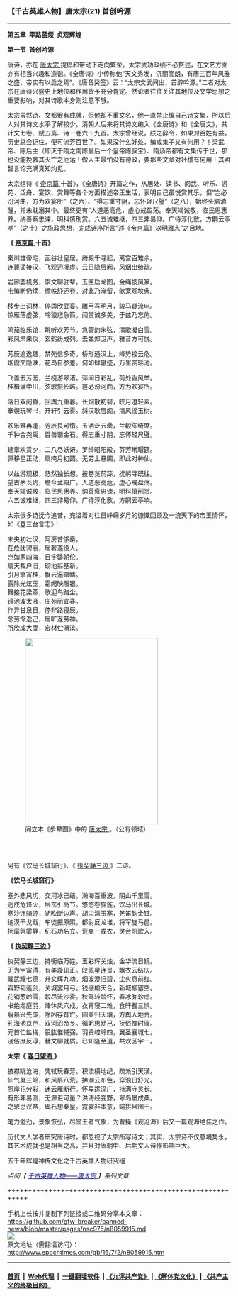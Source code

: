 ### 【千古英雄人物】唐太宗(21) 首创吟源
------------------------

<p>
 <strong>
  第五章  筚路蓝缕  贞观辉煌
 </strong>
</p>
<p>
 <strong>
  第一节  首创吟源
 </strong>
</p>
<p>
 唐诗，亦在
 <a href="http://www.epochtimes.com/gb/tag/%E5%94%90%E5%A4%AA%E5%AE%97.html">
  唐太宗
 </a>
 提倡和带动下走向繁荣。太宗武功政绩不必赘述，在文艺方面亦有相当兴趣和造诣。《全唐诗》小传称他“天文秀发，沉丽高朗，有唐三百年风雅之盛，帝实有以启之焉”。《唐音癸签》云：“太宗文武间出，首辟吟源。”二者对太宗在唐诗兴盛史上地位和作用皆予充分肯定。然论者往往关注其地位及文学思想之重要影响，对其诗歌本身则注意不够。
</p>
<p>
 太宗虽然诗、文都很有成就，但他却不重文名，他一直禁止编自己诗文集，所以后人对其诗文水平了解较少。清朝人后来将其诗文编入《全唐诗》和《全唐文》，共计文七卷、赋五篇、诗一卷六十九首。太宗曾经说，朕之辞令，如果对百姓有益，历史总会记住，便可流芳百世了。如果没什么好处，编成集子又有何用？！梁武帝、陈后主（即灭于隋之南陈最后一个皇帝陈叔宝）、隋炀帝都有文集传于世，那也没能挽救其灭亡之厄运！做人主最怕没有德政，要那些文章对社稷有何用！其明智言论充满真知灼见。
</p>
<p>
 太宗组诗《
 <a href="http://www.epochtimes.com/gb/tag/%E5%B8%9D%E4%BA%AC%E7%AF%87.html">
  帝京篇
 </a>
 十首》，《全唐诗》开篇之作，从居处、读书、阅武、听乐、游苑、泛舟、宴饮、赏舞等各个方面描述帝王生活，表明自己虽悦赏其乐，但“岂必汾河曲，方为欢宴所”（之六）、“得志重寸阴，忘怀轻尺璧”（之八），始终头脑清醒，并未耽溺其中。最终更有“人道恶高危，虚心戒盈荡。奉天竭诚敬，临民思惠养。纳善察忠谏，明科慎刑赏。六五诚难继，四三非易仰。广待淳化敷，方嗣云亭响”（之十）之施政思想，完成诗序所言“述《帝京篇》以明雅志”之目地。
</p>
<p>
 <strong>
  《
  <a href="http://www.epochtimes.com/gb/tag/%E5%B8%9D%E4%BA%AC%E7%AF%87.html">
   帝京篇
  </a>
  十首》
 </strong>
</p>
<p>
 秦川雄帝宅，函谷壮皇居。绮殿千寻起，离宫百雉余。
 <br/>
 连薨遥接汉，飞观迥凌虚。云日隐层阙，风烟出绮疏。
</p>
<p>
 岩廊罢机务，崇文聊驻辇。玉匣启龙图，金绳披凤篆。
 <br/>
 韦编断仍续，缥帙舒还卷。对此乃淹留，欹案观坟典。
</p>
<p>
 移步出词林，停舆欣武宴。雕弓写明月，骏马疑流电。
 <br/>
 惊雁落虚弦，啼猿悲急箭。阅赏诚多美，于兹乃忘倦。
</p>
<p>
 鸣笳临乐馆，眺听欢芳节。急管韵朱弦，清歌凝白雪。
 <br/>
 彩凤肃来仪，玄鹤纷成列。去兹郑卫声，雅音方可悦。
</p>
<p>
 芳辰追逸趣，禁苑信多奇。桥形通汉上，峰势接云危。
 <br/>
 烟霞交隐映，花鸟自参差。何如肆辙迹，万里赏瑶池。
</p>
<p>
 飞盖去芳园，兰桡游翠渚。萍间日彩乱，荷处香风举。
 <br/>
 桂楫满中川，弦歌振长屿。岂必汾河曲，方为欢宴所。
</p>
<p>
 落日双阙昏，回舆九重暮。长烟散初碧，皎月澄轻素。
 <br/>
 搴幌玩琴书，开轩引云雾。斜汉耿层阁，清风摇玉树。
</p>
<p>
 欢乐难再逢，芳辰良可惜。玉酒泛云罍，兰殽陈绮席。
 <br/>
 千钟合尧禹，百兽谐金石。得志重寸阴，忘怀轻尺璧。
</p>
<p>
 建章欢赏夕，二八尽妖妍。罗绮昭阳殿，芬芳玳瑁筵。
 <br/>
 佩移星正动，扇掩月初圆。无劳上悬圃，即此对神仙。
</p>
<p>
 以兹游观极，悠然独长想。披卷览前踪，抚躬寻既往。
 <br/>
 望古茅茨约，瞻今兰殿广。人道恶高危，虚心戒盈荡。
 <br/>
 奉天竭诚敬，临民思惠养。纳善察忠谏，明科慎刑赏。
 <br/>
 六五诚难继，四三非易仰。广待淳化敷，方嗣云亭响。
</p>
<p>
 太宗很多诗抚今追昔，充溢着对往日峥嵘岁月的慷慨回顾及一统天下的帝王情怀，如《登三台言志》：
</p>
<p>
 未央初壮汉，阿房昔侈秦。
 <br/>
 在危犹骋丽，居奢遂役人。
 <br/>
 岂如家四海，日宇罄朝伦。
 <br/>
 扇天裁户旧，砌地翦基新。
 <br/>
 引月擎宵桂，飘云逼曙鳞。
 <br/>
 露除光炫玉，霜阙映雕银。
 <br/>
 舞接花梁燕，歌迎鸟路尘。
 <br/>
 镜池波太液，庄苑丽宜春。
 <br/>
 作异甘泉日，停非路寝辰。
 <br/>
 念劳惭逸己，居旷返劳神。
 <br/>
 所欣成大厦，宏材伫渭滨。
</p>
<figure class="wp-caption aligncenter" id="attachment_8065077" style="width: 300px">
 <a href="http://i.epochtimes.com/assets/uploads/2016/07/1607041137402669.jpg">
  <img alt="" class="wp-image-8065077 size-small" height="420" src="http://i.epochtimes.com/assets/uploads/2016/07/1607041137402669-300x420.jpg" width="300"/>
 </a>
 <br/><figcaption class="wp-caption-text">
  阎立本《步辇图》中的
  <a href="http://www.epochtimes.com/gb/tag/%E5%94%90%E5%A4%AA%E5%AE%97.html">
   唐太宗
  </a>
  。（公有领域）
 </figcaption><br/>
</figure><br/>
<p>
 另有《饮马长城窟行》、《
 <a href="http://www.epochtimes.com/gb/tag/%E6%89%A7%E5%A5%91%E9%9D%99%E4%B8%89%E8%BE%B9.html">
  执契静三边
 </a>
 》二诗。
</p>
<p>
 <strong>
  《饮马长城窟行》
 </strong>
</p>
<p>
 塞外悲风切，交河冰已结。瀚海百重波，阴山千里雪。
 <br/>
 迥戍危烽火，层峦引高节。悠悠卷旆旌，饮马出长城。
 <br/>
 寒沙连骑迹，朔吹断边声。胡尘清玉塞，羌笛韵金钲。
 <br/>
 绝漠干戈戢，车徒振原隰。都尉反龙堆，将军旋马邑。
 <br/>
 扬麾氛雾静，纪石功名立。荒裔一戎衣，灵台凯歌入。
</p>
<p>
 <strong>
  《
  <a href="http://www.epochtimes.com/gb/tag/%E6%89%A7%E5%A5%91%E9%9D%99%E4%B8%89%E8%BE%B9.html">
   执契静三边
  </a>
  》
 </strong>
</p>
<p>
 执契静三边，持衡临万姓。玉彩辉关烛，金华流日镜。
 <br/>
 无为宇宙清，有美璇玑正。皎佩星连景，飘衣云结庆。
 <br/>
 戢武耀七德，升文辉九功。烟波澄旧碧，尘火息前红。
 <br/>
 霜野韬莲剑，关城罢月弓。钱缀榆天合，新城柳塞空。
 <br/>
 花销葱岭雪，縠尽流沙雾。秋驾转兢怀，春冰弥轸虑。
 <br/>
 书绝龙庭羽，烽休凤穴戍。衣宵寝二难，食旰餐三惧。
 <br/>
 翦暴兴先废，除凶存昔亡。圆盖归天壤，方舆入地荒。
 <br/>
 孔海池京邑，双河沼帝乡。循躬思励己，抚俗愧时康。
 <br/>
 元首伫盐梅，股肱惟辅弼。羽贤崆岭四，翼圣襄城七。
 <br/>
 浇俗庶反淳，替文聊就质。已知隆至道，共欢区宇一。
</p>
<p>
 <strong>
  太宗《
  <a href="http://www.epochtimes.com/gb/tag/%E6%98%A5%E6%97%A5%E6%9C%9B%E6%B5%B7.html">
   春日望海
  </a>
  》
 </strong>
</p>
<p>
 披襟眺沧海，凭轼玩春芳。积流横地纪，疏派引天潢。
 <br/>
 仙气凝三岭，和风扇八荒。拂潮云布色，穿浪日舒光。
 <br/>
 照岸花分彩，迷云雁断行。怀卑运深广，持满守灵长。
 <br/>
 有形非易测，无源讵可量？洪涛经变野，翠岛屡成桑。
 <br/>
 之罘思汉帝，碣石想秦皇。霓裳非本意，端拱且图王。
</p>
<p>
 笔力遒劲，景象恢弘，尽显王者气象，为曹操《观沧海》后又一篇观海绝佳之作。
</p>
<p>
 历代文人学者研究唐诗时，都忽视了太宗所写诗文；其实，太宗诗不仅意境隽永，其艺术成就也是相当之高，并且对唐朝中、后期文人诗作影响巨大。
</p>
<p>
 五千年辉煌神传文化之千古英雄人物研究组
</p>
<p>
 <em>
  点阅【
  <span style="color: #000080;">
   <a href="https://www.epochtimes.com/gb/nf1140678.htm" rel="noopener noreferrer" style="color: #000080;" target="_blank">
    千古英雄人物——唐太宗
   </a>
  </span>
  】系列文章
 </em>
</p>

+++++++++++++++++++++++++++++++++++++++++++++++++++++++++++<br/><br/>
手机上长按并复制下列链接或二维码分享本文章：<br/>
https://github.com/gfw-breaker/banned-news/blob/master/pages/nsc975/n8059915.md <br/>
<a href='https://github.com/gfw-breaker/banned-news/blob/master/pages/nsc975/n8059915.md'><img src='https://github.com/gfw-breaker/banned-news/blob/master/pages/nsc975/n8059915.md.png'/></a> <br/>
原文地址（需翻墙访问）：http://www.epochtimes.com/gb/16/7/2/n8059915.htm


------------------------
#### [首页](https://github.com/gfw-breaker/banned-news/blob/master/README.md) &nbsp;|&nbsp; [Web代理](https://github.com/labour-camp/helloworld) &nbsp;|&nbsp; [一键翻墙软件](https://github.com/gfw-breaker/nogfw/blob/master/README.md) &nbsp;| [《九评共产党》](https://github.com/gfw-breaker/9ping.md/blob/master/README.md#九评之一评共产党是什么) | [《解体党文化》](https://github.com/gfw-breaker/jtdwh.md/blob/master/README.md) | [《共产主义的终极目的》](https://github.com/gfw-breaker/gczydzjmd.md/blob/master/README.md)

